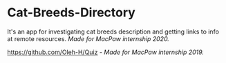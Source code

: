 # Cat-Breeds-Directory 
It's an app for investigating cat breeds description and getting links to info at remote resources.
*Made for MacPaw internship 2020.*

https://github.com/Oleh-H/Quiz - *Made for MacPaw internship 2019.*
